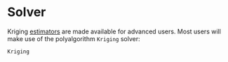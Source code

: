 # Solver

Kriging [estimators](estimators.md) are made available for
advanced users. Most users will make use of the polyalgorithm
`Kriging` solver:

```@docs
Kriging
```
